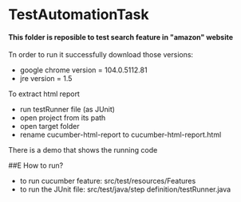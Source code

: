 # TestAutomationTask

#### This folder is reposible to test search feature in "amazon" website

Tn order to run it successfully download those versions:

* google chrome version = 104.0.5112.81 
* jre version  = 1.5

To extract html report
* run testRunner file (as JUnit)
* open project from its path 
* open target folder
* rename cucumber-html-report to cucumber-html-report.html

There is a demo that shows the running code

##E How to run?

* to run cucumber feature: src/test/resources/Features
* to run the JUnit file: src/test/java/step definition/testRunner.java


